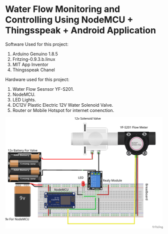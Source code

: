 # Water Flow Monitoring and Controlling Using NodeMCU + Thingsspeak + Android Application


Software Used for this project:

1) Arduino Genuino 1.8.5
2) Fritzing-0.9.3.b.linux
3) MIT App Inventor
4)  Thingsspeak Chanel

Hardware used for this project:

1) Water Flow Sesnsor YF-S201.
2) NodeMCU.
3) LED Lights.
4) DC12V Plastic Electric 12V Water Solenoid Valve.
5) Router or Mobile Hotspot for internet conenction.

![](https://github.com/MrNakum/Water_Flow_Monitoring/blob/master/Water_Flow_Monitoring_Nodemcu_Thingsspeak_IOT/Connection_Diagram/Connection_Diagram.png "Connection Diagram")



